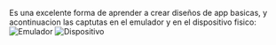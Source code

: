 Es una excelente forma de aprender a crear diseños de app basicas, y acontinuacion las captutas en el emulador y en el dispositivo fisico: ![Emulador](https://github.com/user-attachments/assets/20d431ed-b9f8-407a-a533-7b4047ecf979)
![Dispositivo](https://github.com/user-attachments/assets/eb4bdaab-c760-4d6d-a379-28d7c62d4026)
